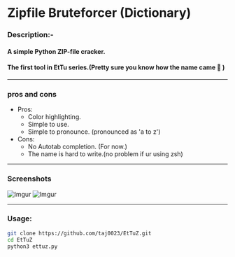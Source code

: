 # **Zipfile Bruteforcer (Dictionary)**




### Description:-
#### A simple Python ZIP-file cracker. 
#### The first tool in EtTu series.(Pretty sure you know how the name came :angel: )



___
### pros and cons
* Pros:
    * Color highlighting.
    * Simple to use.
    * Simple to pronounce. (pronounced as 'a to z')
* Cons:
    * No Autotab completion. (For now.)
    * The name is hard to write.(no problem if ur using zsh)

___
### Screenshots

![Imgur](https://i.imgur.com/5yrPgBr.png)
![Imgur](https://i.imgur.com/mcp1bGs.png)
___
### Usage:
```bash
git clone https://github.com/taj0023/EtTuZ.git
cd EtTuZ
python3 ettuz.py 
```

